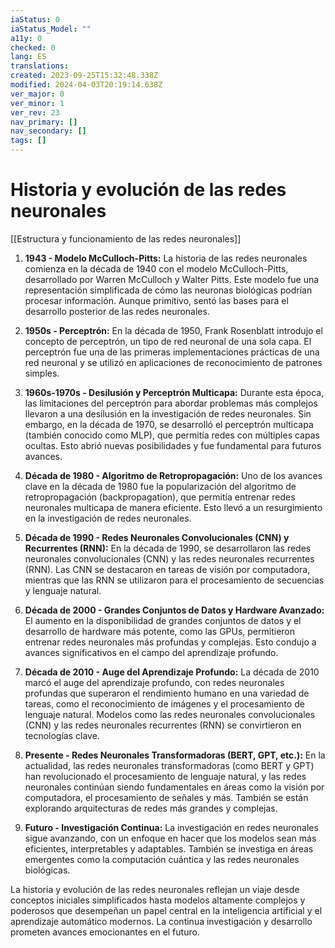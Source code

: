 ```yaml
---
iaStatus: 0
iaStatus_Model: ""
a11y: 0
checked: 0
lang: ES
translations: 
created: 2023-09-25T15:32:48.338Z
modified: 2024-04-03T20:19:14.638Z
ver_major: 0
ver_minor: 1
ver_rev: 23
nav_primary: []
nav_secondary: []
tags: []
---
```

# Historia y evolución de las redes neuronales

[[Estructura y funcionamiento de las  redes neuronales]]

1. **1943 - Modelo McCulloch-Pitts:** La historia de las redes neuronales comienza en la década de 1940 con el modelo McCulloch-Pitts, desarrollado por Warren McCulloch y Walter Pitts. Este modelo fue una representación simplificada de cómo las neuronas biológicas podrían procesar información. Aunque primitivo, sentó las bases para el desarrollo posterior de las redes neuronales.
    
2. **1950s - Perceptrón:** En la década de 1950, Frank Rosenblatt introdujo el concepto de perceptrón, un tipo de red neuronal de una sola capa. El perceptrón fue una de las primeras implementaciones prácticas de una red neuronal y se utilizó en aplicaciones de reconocimiento de patrones simples.
    
3. **1960s-1970s - Desilusión y Perceptrón Multicapa:** Durante esta época, las limitaciones del perceptrón para abordar problemas más complejos llevaron a una desilusión en la investigación de redes neuronales. Sin embargo, en la década de 1970, se desarrolló el perceptrón multicapa (también conocido como MLP), que permitía redes con múltiples capas ocultas. Esto abrió nuevas posibilidades y fue fundamental para futuros avances.
    
4. **Década de 1980 - Algoritmo de Retropropagación:** Uno de los avances clave en la década de 1980 fue la popularización del algoritmo de retropropagación (backpropagation), que permitía entrenar redes neuronales multicapa de manera eficiente. Esto llevó a un resurgimiento en la investigación de redes neuronales.
    
5. **Década de 1990 - Redes Neuronales Convolucionales (CNN) y Recurrentes (RNN):** En la década de 1990, se desarrollaron las redes neuronales convolucionales (CNN) y las redes neuronales recurrentes (RNN). Las CNN se destacaron en tareas de visión por computadora, mientras que las RNN se utilizaron para el procesamiento de secuencias y lenguaje natural.
    
6. **Década de 2000 - Grandes Conjuntos de Datos y Hardware Avanzado:** El aumento en la disponibilidad de grandes conjuntos de datos y el desarrollo de hardware más potente, como las GPUs, permitieron entrenar redes neuronales más profundas y complejas. Esto condujo a avances significativos en el campo del aprendizaje profundo.
    
7. **Década de 2010 - Auge del Aprendizaje Profundo:** La década de 2010 marcó el auge del aprendizaje profundo, con redes neuronales profundas que superaron el rendimiento humano en una variedad de tareas, como el reconocimiento de imágenes y el procesamiento de lenguaje natural. Modelos como las redes neuronales convolucionales (CNN) y las redes neuronales recurrentes (RNN) se convirtieron en tecnologías clave.
    
8. **Presente - Redes Neuronales Transformadoras (BERT, GPT, etc.):** En la actualidad, las redes neuronales transformadoras (como BERT y GPT) han revolucionado el procesamiento de lenguaje natural, y las redes neuronales continúan siendo fundamentales en áreas como la visión por computadora, el procesamiento de señales y más. También se están explorando arquitecturas de redes más grandes y complejas.
    
9. **Futuro - Investigación Continua:** La investigación en redes neuronales sigue avanzando, con un enfoque en hacer que los modelos sean más eficientes, interpretables y adaptables. También se investiga en áreas emergentes como la computación cuántica y las redes neuronales biológicas.
    
La historia y evolución de las redes neuronales reflejan un viaje desde conceptos iniciales simplificados hasta modelos altamente complejos y poderosos que desempeñan un papel central en la inteligencia artificial y el aprendizaje automático modernos. La continua investigación y desarrollo prometen avances emocionantes en el futuro.